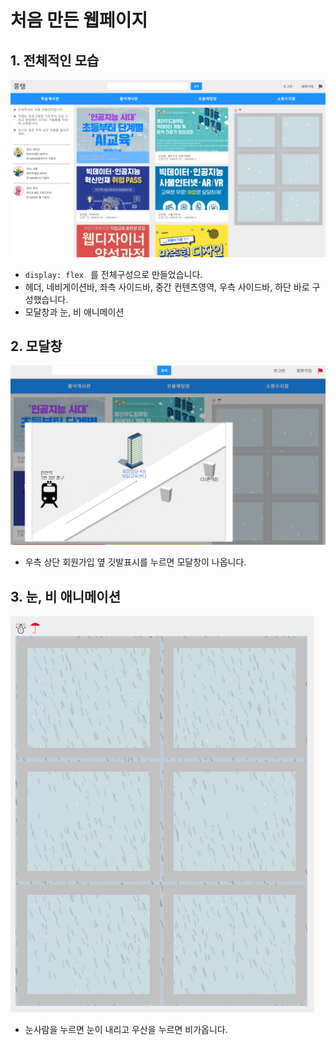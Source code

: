 # 처음 만든 웹페이지

## 1. 전체적인 모습

![](./images/전체모습.PNG)

- `display: flex ` 를 전체구성으로 만들었습니다.
- 헤더, 네비게이션바, 좌측 사이드바, 중간 컨텐츠영역, 우측 사이드바, 하단 바로 구성했습니다.
- 모달창과 눈, 비 애니메이션

## 2. 모달창

![](./images/모달창.PNG)

- 우측 상단 회원가입 옆 깃발표시를 누르면 모달창이 나옵니다.

## 3. 눈, 비 애니메이션

![](./images/눈비애니메이션.PNG)

- 눈사람을 누르면 눈이 내리고 우산을 누르면 비가옵니다.

